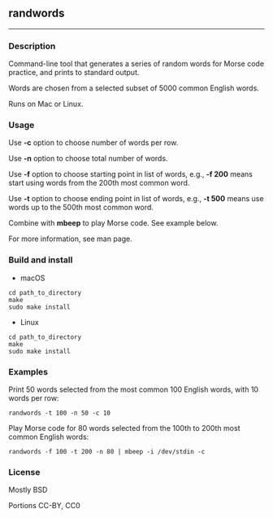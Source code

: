 ## randwords

---

### Description

Command-line tool that generates a series of random words for Morse code practice, and prints to standard output.

Words are chosen from a selected subset of 5000 common English words.

Runs on Mac or Linux.

### Usage

Use **-c** option to choose number of words per row.

Use **-n** option to choose total number of words.

Use **-f** option to choose starting point in list of words, e.g., **-f 200** means start using words from the 200th most common word.

Use **-t** option to choose ending point in list of words, e.g., **-t 500** means use words up to the 500th most common word.

Combine with **mbeep** to play Morse code. See example below.

For more information, see man page.

### Build and install

* macOS

```
cd path_to_directory
make
sudo make install
```

* Linux

```
cd path_to_directory
make
sudo make install
```

### Examples

Print 50 words selected from the most common 100 English words, with 10 words per row:

```
randwords -t 100 -n 50 -c 10
```

Play Morse code for 80 words selected from the 100th to 200th most common English words:

```
randwords -f 100 -t 200 -n 80 | mbeep -i /dev/stdin -c
```

### License

Mostly BSD

Portions CC-BY, CC0
